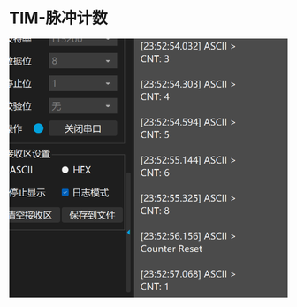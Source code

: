 # TIM-脉冲计数

![屏幕截图 2025-07-03 235302.png](https://raw.githubusercontent.com/hazy1k/My-drawing-bed/main/2025/07/03-23-53-22-屏幕截图%202025-07-03%20235302.png)
